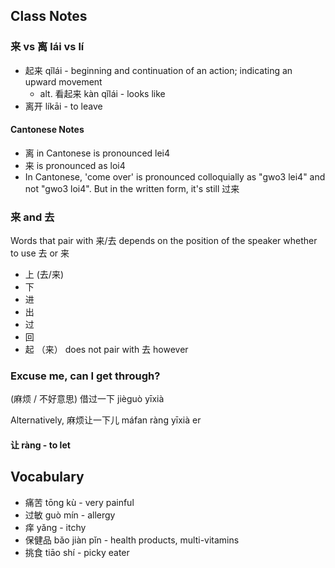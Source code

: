 
## Class Notes

### 来 vs 离 lái vs lí

- 起来 qǐlái - beginning and continuation of an action; indicating an upward movement
    - alt. 看起来 kàn qǐlái - looks like
- 离开 líkāi - to leave

#### Cantonese Notes
- 离 in Cantonese is pronounced lei4
- 来 is pronounced as loi4
- In Cantonese, 'come over' is pronounced colloquially as "gwo3 lei4" and not "gwo3 loi4". But in the written form, it's still 过来

### 来 and 去

Words that pair with 来/去 depends on the position of the speaker whether to use 去 or 来
- 上 (去/来)
- 下
- 进
- 出
- 过
- 回
- 起 （来） does not pair with 去 however

### Excuse me, can I get through?

(麻烦 / 不好意思) 借过一下 jièguò yīxià

Alternatively, 麻烦让一下儿 máfan ràng yīxià er

#### 让 ràng - to let

## Vocabulary

- 痛苦 tōng kù - very painful
- 过敏  guò mín - allergy
- 痒 yǎng - itchy
- 保健品 bǎo jiàn pǐn - health products, multi-vitamins
- 挑食 tiāo shí - picky eater

